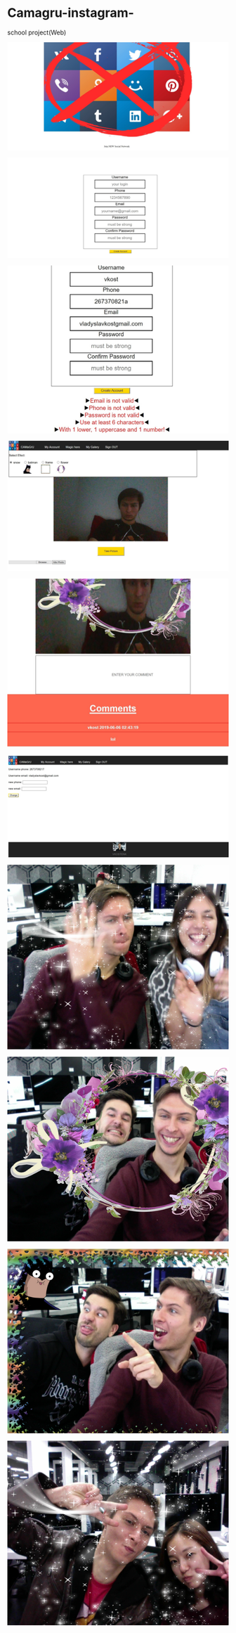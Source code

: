 # Camagru-instagram-
school project(Web)

![](presentation/1.jpg)




![](presentation/2.jpg)




![](presentation/3.jpg)



![](presentation/5.jpg)



![](presentation/6.jpg)




![](presentation/7.jpg)



![](presentation/Vlad36.png)

![](presentation/Vlad38.png)

![](presentation/Vlad44.png)

![](presentation/Vlad121.png)
